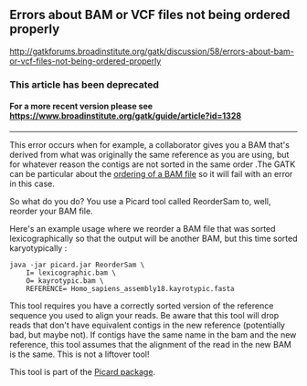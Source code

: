 ## Errors about BAM or VCF files not being ordered properly

http://gatkforums.broadinstitute.org/gatk/discussion/58/errors-about-bam-or-vcf-files-not-being-ordered-properly

<h3>This article has been deprecated</h3>
<h4>For a more recent version please see <a href="https://www.broadinstitute.org/gatk/guide/article?id=1328">https://www.broadinstitute.org/gatk/guide/article?id=1328</a></h4>
<hr />
<p>This error occurs when for example, a collaborator gives you a BAM that's derived from what was originally the same reference as you are using, but for whatever reason the contigs are not sorted in the same order .The GATK can be particular about the <a href="http://www.broadinstitute.org/gatk/guide/article?id=1204">ordering of a BAM file</a> so it will fail with an error in this case. </p>
<p>So what do you do? You use a Picard tool called ReorderSam to, well, reorder your BAM file. </p>
<p>Here's an example usage where we reorder a BAM file that was sorted lexicographically so that the output will be another BAM, but this time sorted karyotypically : </p>
<pre><code class="pre_md">java -jar picard.jar ReorderSam \
    I= lexicographic.bam \
    O= kayrotypic.bam \
    REFERENCE= Homo_sapiens_assembly18.kayrotypic.fasta</code class="pre_md"></pre>
<p>This tool requires you have a correctly sorted version of the reference sequence you used to align your reads.  Be aware that this tool will drop reads that don't have equivalent contigs in the new reference (potentially bad, but maybe not). If contigs have the same name in the bam and the new reference, this tool assumes that the alignment of the read in the new BAM is the same.  This is not a liftover tool!</p>
<p>This tool is part of the <a href="https://broadinstitute.github.io/picard/command-line-overview.html#ReorderSam">Picard package</a>.</p>